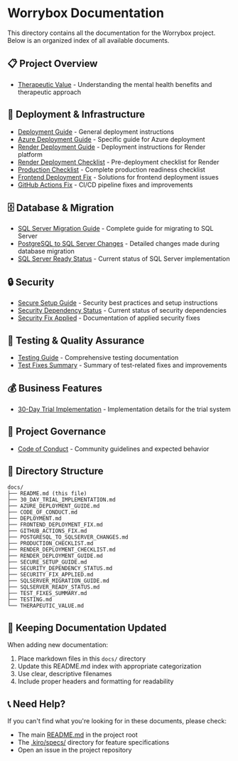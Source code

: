 # Worrybox Documentation

This directory contains all the documentation for the Worrybox project. Below is an organized index of all available documents.

## 📋 Project Overview
- [Therapeutic Value](THERAPEUTIC_VALUE.md) - Understanding the mental health benefits and therapeutic approach

## 🚀 Deployment & Infrastructure
- [Deployment Guide](DEPLOYMENT.md) - General deployment instructions
- [Azure Deployment Guide](AZURE_DEPLOYMENT_GUIDE.md) - Specific guide for Azure deployment
- [Render Deployment Guide](RENDER_DEPLOYMENT_GUIDE.md) - Deployment instructions for Render platform
- [Render Deployment Checklist](RENDER_DEPLOYMENT_CHECKLIST.md) - Pre-deployment checklist for Render
- [Production Checklist](PRODUCTION_CHECKLIST.md) - Complete production readiness checklist
- [Frontend Deployment Fix](FRONTEND_DEPLOYMENT_FIX.md) - Solutions for frontend deployment issues
- [GitHub Actions Fix](GITHUB_ACTIONS_FIX.md) - CI/CD pipeline fixes and improvements

## 🗄️ Database & Migration
- [SQL Server Migration Guide](SQLSERVER_MIGRATION_GUIDE.md) - Complete guide for migrating to SQL Server
- [PostgreSQL to SQL Server Changes](POSTGRESQL_TO_SQLSERVER_CHANGES.md) - Detailed changes made during database migration
- [SQL Server Ready Status](SQLSERVER_READY_STATUS.md) - Current status of SQL Server implementation

## 🔒 Security
- [Secure Setup Guide](SECURE_SETUP_GUIDE.md) - Security best practices and setup instructions
- [Security Dependency Status](SECURITY_DEPENDENCY_STATUS.md) - Current status of security dependencies
- [Security Fix Applied](SECURITY_FIX_APPLIED.md) - Documentation of applied security fixes

## 🧪 Testing & Quality Assurance
- [Testing Guide](TESTING.md) - Comprehensive testing documentation
- [Test Fixes Summary](TEST_FIXES_SUMMARY.md) - Summary of test-related fixes and improvements

## 💰 Business Features
- [30-Day Trial Implementation](30_DAY_TRIAL_IMPLEMENTATION.md) - Implementation details for the trial system

## 📜 Project Governance
- [Code of Conduct](CODE_OF_CONDUCT.md) - Community guidelines and expected behavior

## 📁 Directory Structure

```
docs/
├── README.md (this file)
├── 30_DAY_TRIAL_IMPLEMENTATION.md
├── AZURE_DEPLOYMENT_GUIDE.md
├── CODE_OF_CONDUCT.md
├── DEPLOYMENT.md
├── FRONTEND_DEPLOYMENT_FIX.md
├── GITHUB_ACTIONS_FIX.md
├── POSTGRESQL_TO_SQLSERVER_CHANGES.md
├── PRODUCTION_CHECKLIST.md
├── RENDER_DEPLOYMENT_CHECKLIST.md
├── RENDER_DEPLOYMENT_GUIDE.md
├── SECURE_SETUP_GUIDE.md
├── SECURITY_DEPENDENCY_STATUS.md
├── SECURITY_FIX_APPLIED.md
├── SQLSERVER_MIGRATION_GUIDE.md
├── SQLSERVER_READY_STATUS.md
├── TEST_FIXES_SUMMARY.md
├── TESTING.md
└── THERAPEUTIC_VALUE.md
```

## 🔄 Keeping Documentation Updated

When adding new documentation:
1. Place markdown files in this `docs/` directory
2. Update this README.md index with appropriate categorization
3. Use clear, descriptive filenames
4. Include proper headers and formatting for readability

## 📞 Need Help?

If you can't find what you're looking for in these documents, please check:
- The main [README.md](../README.md) in the project root
- The [.kiro/specs/](../.kiro/specs/) directory for feature specifications
- Open an issue in the project repository